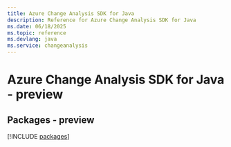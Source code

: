 ```yaml
---
title: Azure Change Analysis SDK for Java
description: Reference for Azure Change Analysis SDK for Java
ms.date: 06/18/2025
ms.topic: reference
ms.devlang: java
ms.service: changeanalysis
---
```

# Azure Change Analysis SDK for Java - preview
## Packages - preview
[!INCLUDE [packages](change-analysis-index.md)]